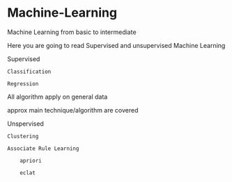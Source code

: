 # Machine-Learning
Machine Learning from basic to intermediate 


Here you are going to read Supervised and unsupervised Machine Learning

Supervised 

    Classification
    
    Regression 
    
All algorithm apply on general data 

approx main technique/algorithm are covered

Unspervised 
    
    Clustering
    
    Associate Rule Learning
        
        apriori
        
        eclat
        
        
      
